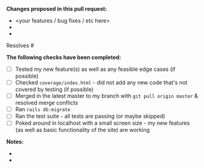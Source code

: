 **Changes proposed in this pull request:**
 - <your features / bug fixes / etc here>
 - 
 - 
 
Resolves #<issue number>
 
**The following checks have been completed:**
 - [ ] Tested my new feature(s) as well as any feasible edge cases (if possible)
 - [ ] Checked `coverage/index.html` - did not add any new code that's not covered by testing (if possible)
 - [ ] Merged in the latest master to my branch with `git pull origin master` & resolved merge conflicts
 - [ ] Ran `rails db:migrate`
 - [ ] Ran the test suite - all tests are passing (or maybe skipped)
 - [ ] Poked around in localhost with a small screen size - my new features (as well as basic functionality of the site) are working
 
**Notes:**
 - <anything else reviewers should be aware of>
 - 
